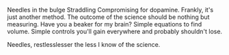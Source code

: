 Needles in the bulge
Straddling
Compromising for dopamine.
Frankly, it's just another method. The outcome of the science should be nothing but measuring. Have you a beaker for my brain? Simple equations to find volume. Simple controls you'll gain everywhere and probably shouldn't lose.

Needles,
restlesslesser the less I know of the science.